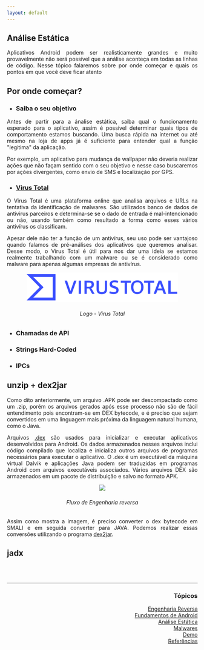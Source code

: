 ```yaml
---
layout: default
---
```


## Análise Estática
<p align="justify">Aplicativos Android podem ser realisticamente grandes e muito provavelmente não será possível que a análise aconteça em todas as linhas de código. Nesse tópico falaremos sobre por onde começar e quais os pontos em que você deve ficar atento</p>

<h2>Por onde começar?</h2>

- <h3>Saiba o seu objetivo</h3>
<p align="justify">Antes de partir para a ánalise estática, saiba qual o funcionamento esperado para o aplicativo, assim é possível determinar quais tipos de comportamento estamos buscando. Uma busca rápida na internet ou até mesmo na loja de apps já é suficiente para entender qual a função "legitima" da aplicação.</p> 
<p align="justify">Por exemplo, um aplicativo para mudança de wallpaper não deveria realizar ações que não façam sentido com o seu objetivo e nesse caso buscaremos por ações divergentes, como envio de SMS e localização por GPS.</p>

- <h3><a href="https://www.virustotal.com/gui/home/upload">Virus Total</a></h3>
<p align="justify">O Virus Total é uma plataforma online que analisa arquivos e URLs na tentativa da identificação de malwares. São utilizados banco de dados de antivirus parceiros e determina-se se o dado de entrada é mal-intencionado ou não, usando também como resultado a forma como esses vários antivírus os classificam.</p>
<p align="justify">Apesar dele não ter a função de um antivírus, seu uso pode ser vantajoso quando falamos de pré-análises dos aplicativos que queremos analisar. Desse modo, o Virus Total é útil para nos dar uma ideia se estamos realmente trabalhando com um malware ou se é considerado como malware para apenas algumas empresas de antivírus.</p>

<p style="text-align:center;"><img src="./images/virustotal.png" width="400"></p>
<h6 align="center">Logo - Virus Total</h6>

- <h3>Chamadas de API</h3>
<p align="justify"></p>

- <h3>Strings Hard-Coded</h3>
<p align="justify"></p>

- <h3>IPCs</h3>
<p align="justify"></p>

<h2>unzip + dex2jar</h2>
<p align="justify">Como dito anteriormente, um arquivo .APK pode ser descompactado como um .zip, porém os arquivos gerados após esse processo não são de fácil entendimento pois encontram-se em DEX bytecode, e é preciso que sejam convertidos em uma linguagem mais próxima da linguagem natural humana, como o Java.</p>

<p align="justify">Arquivos <a href="https://www.ti-enxame.com/pt/android/quais-sao-os-arquivos-.dex-no-android/939829692/">.dex</a> são usados para inicializar e executar aplicativos desenvolvidos para Android. Os dados armazenados nesses arquivos inclui código compilado que localiza e inicializa outros arquivos de programas necessários para executar o aplicativo. O .dex é um executável da máquina virtual Dalvik e aplicações Java podem ser traduzidas em programas Android com arquivos executáveis associados. Vários arquivos DEX são armazenados em um pacote de distribuição e salvo no formato APK.</p>

<p style="text-align:center;"><img src="./images/ReversersFlow..jpg"></p>
<h6 align="center">Fluxo de Engenharia reversa</h6>

<p align="justify">Assim como mostra a imagem, é preciso converter o dex bytecode em SMALI e em seguida converter para JAVA. Podemos realizar essas conversões utilizando o programa <a href="https://tools.kali.org/reverse-engineering/dex2jar">dex2jar</a>.</p>

<h2>jadx</h2>
<p align="justify"></p>

<br><br>
<hr />
<h3 align="right">Tópicos</h3>
<ul align="right">
<a href="https://darknenblack.github.io/RevEng-Android/">Engenharia Reversa</a><br>
<a href="https://darknenblack.github.io/RevEng-Android/fundamentos.html">Fundamentos de Android</a><br>
<a href="https://darknenblack.github.io/RevEng-Android/estatica.html">Análise Estática</a><br>
<a href="https://darknenblack.github.io/RevEng-Android/malware.html">Malwares</a><br>
<a href="https://darknenblack.github.io/RevEng-Android/demo.html">Demo</a><br>
<a href="https://darknenblack.github.io/RevEng-Android/ref.html">Referências</a><br>
</ul>



